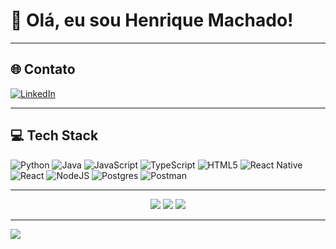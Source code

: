 # 👋 Olá, eu sou Henrique Machado!

---

## 🌐 Contato
[![LinkedIn](https://img.shields.io/badge/LinkedIn-%230077B5.svg?logo=linkedin&logoColor=white)](https://www.linkedin.com/in/henrique-machado-220750242/)

---

## 💻 Tech Stack

![Python](https://img.shields.io/badge/python-3670A0?style=for-the-badge&logo=python&logoColor=ffdd54)
![Java](https://img.shields.io/badge/java-%23ED8B00.svg?style=for-the-badge&logo=openjdk&logoColor=white)
![JavaScript](https://img.shields.io/badge/javascript-%23323330.svg?style=for-the-badge&logo=javascript&logoColor=%23F7DF1E)
![TypeScript](https://img.shields.io/badge/typescript-%23007ACC.svg?style=for-the-badge&logo=typescript&logoColor=white)
![HTML5](https://img.shields.io/badge/html5-%23E34F26.svg?style=for-the-badge&logo=html5&logoColor=white)
![React Native](https://img.shields.io/badge/react_native-%2320232a.svg?style=for-the-badge&logo=react&logoColor=%2361DAFB)
![React](https://img.shields.io/badge/react-%2320232a.svg?style=for-the-badge&logo=react&logoColor=%2361DAFB)
![NodeJS](https://img.shields.io/badge/node.js-6DA55F?style=for-the-badge&logo=node.js&logoColor=white)
![Postgres](https://img.shields.io/badge/postgres-%23316192.svg?style=for-the-badge&logo=postgresql&logoColor=white)
![Postman](https://img.shields.io/badge/Postman-FF6C37?style=for-the-badge&logo=postman&logoColor=white)

---

<p align="center">
  <img src="https://github-readme-stats.vercel.app/api?username=HenriqueFMA&theme=midnight-purple&hide_border=false&include_all_commits=false&count_private=false"/>
  <img src="https://github-readme-streak-stats.herokuapp.com/?user=HenriqueFMA&theme=midnight-purple&hide_border=false"/>
  <img src="https://github-readme-stats.vercel.app/api/top-langs/?username=HenriqueFMA&theme=midnight-purple&hide_border=false&include_all_commits=false&count_private=false&layout=compact"/>
</p>

---

[![](https://visitcount.itsvg.in/api?id=HenriqueFMA&icon=0&color=0)](https://visitcount.itsvg.in)

<!-- Proudly created with GPRM ( https://gprm.itsvg.in ) -->